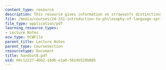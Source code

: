 ```yaml
---
content_type: resource
description: This resource gives information on strawson?s distinctions.
file: /media/courses/24-251-introduction-to-philosophy-of-language-spring-2005/06c122274bb216d6e1a65824b528b085_handout8.pdf
file_type: application/pdf
learning_resource_types:
- Lecture Notes
ocw_type: OCWFile
parent_title: Lecture Notes
parent_type: CourseSection
resourcetype: Document
title: handout8.pdf
uid: 06c12227-4bb2-16d6-e1a6-5824b528b085
---
```


